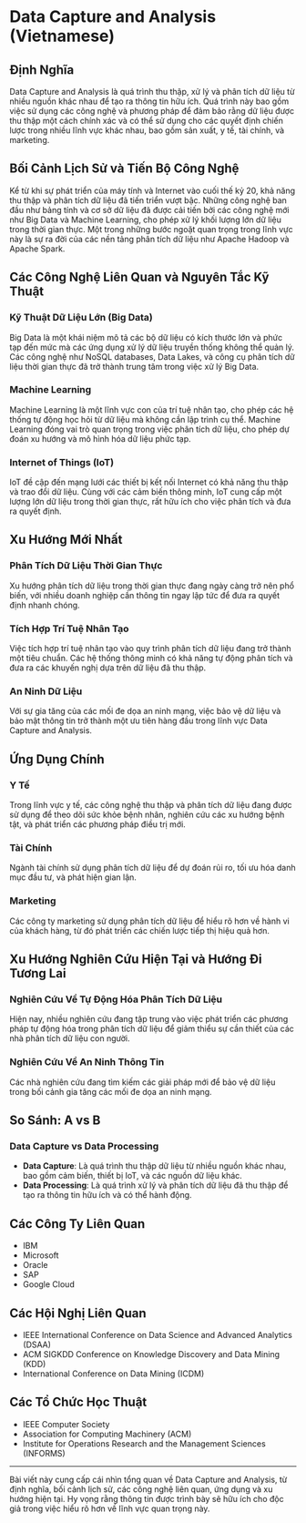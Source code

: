 # Data Capture and Analysis (Vietnamese)

## Định Nghĩa

Data Capture and Analysis là quá trình thu thập, xử lý và phân tích dữ liệu từ nhiều nguồn khác nhau để tạo ra thông tin hữu ích. Quá trình này bao gồm việc sử dụng các công nghệ và phương pháp để đảm bảo rằng dữ liệu được thu thập một cách chính xác và có thể sử dụng cho các quyết định chiến lược trong nhiều lĩnh vực khác nhau, bao gồm sản xuất, y tế, tài chính, và marketing.

## Bối Cảnh Lịch Sử và Tiến Bộ Công Nghệ

Kể từ khi sự phát triển của máy tính và Internet vào cuối thế kỷ 20, khả năng thu thập và phân tích dữ liệu đã tiến triển vượt bậc. Những công nghệ ban đầu như bảng tính và cơ sở dữ liệu đã được cải tiến bởi các công nghệ mới như Big Data và Machine Learning, cho phép xử lý khối lượng lớn dữ liệu trong thời gian thực. Một trong những bước ngoặt quan trọng trong lĩnh vực này là sự ra đời của các nền tảng phân tích dữ liệu như Apache Hadoop và Apache Spark.

## Các Công Nghệ Liên Quan và Nguyên Tắc Kỹ Thuật

### Kỹ Thuật Dữ Liệu Lớn (Big Data)

Big Data là một khái niệm mô tả các bộ dữ liệu có kích thước lớn và phức tạp đến mức mà các ứng dụng xử lý dữ liệu truyền thống không thể quản lý. Các công nghệ như NoSQL databases, Data Lakes, và công cụ phân tích dữ liệu thời gian thực đã trở thành trung tâm trong việc xử lý Big Data.

### Machine Learning

Machine Learning là một lĩnh vực con của trí tuệ nhân tạo, cho phép các hệ thống tự động học hỏi từ dữ liệu mà không cần lập trình cụ thể. Machine Learning đóng vai trò quan trọng trong việc phân tích dữ liệu, cho phép dự đoán xu hướng và mô hình hóa dữ liệu phức tạp.

### Internet of Things (IoT)

IoT đề cập đến mạng lưới các thiết bị kết nối Internet có khả năng thu thập và trao đổi dữ liệu. Cùng với các cảm biến thông minh, IoT cung cấp một lượng lớn dữ liệu trong thời gian thực, rất hữu ích cho việc phân tích và đưa ra quyết định.

## Xu Hướng Mới Nhất

### Phân Tích Dữ Liệu Thời Gian Thực

Xu hướng phân tích dữ liệu trong thời gian thực đang ngày càng trở nên phổ biến, với nhiều doanh nghiệp cần thông tin ngay lập tức để đưa ra quyết định nhanh chóng.

### Tích Hợp Trí Tuệ Nhân Tạo

Việc tích hợp trí tuệ nhân tạo vào quy trình phân tích dữ liệu đang trở thành một tiêu chuẩn. Các hệ thống thông minh có khả năng tự động phân tích và đưa ra các khuyến nghị dựa trên dữ liệu đã thu thập.

### An Ninh Dữ Liệu

Với sự gia tăng của các mối đe dọa an ninh mạng, việc bảo vệ dữ liệu và bảo mật thông tin trở thành một ưu tiên hàng đầu trong lĩnh vực Data Capture and Analysis.

## Ứng Dụng Chính

### Y Tế

Trong lĩnh vực y tế, các công nghệ thu thập và phân tích dữ liệu đang được sử dụng để theo dõi sức khỏe bệnh nhân, nghiên cứu các xu hướng bệnh tật, và phát triển các phương pháp điều trị mới.

### Tài Chính

Ngành tài chính sử dụng phân tích dữ liệu để dự đoán rủi ro, tối ưu hóa danh mục đầu tư, và phát hiện gian lận.

### Marketing

Các công ty marketing sử dụng phân tích dữ liệu để hiểu rõ hơn về hành vi của khách hàng, từ đó phát triển các chiến lược tiếp thị hiệu quả hơn.

## Xu Hướng Nghiên Cứu Hiện Tại và Hướng Đi Tương Lai

### Nghiên Cứu Về Tự Động Hóa Phân Tích Dữ Liệu

Hiện nay, nhiều nghiên cứu đang tập trung vào việc phát triển các phương pháp tự động hóa trong phân tích dữ liệu để giảm thiểu sự cần thiết của các nhà phân tích dữ liệu con người.

### Nghiên Cứu Về An Ninh Thông Tin

Các nhà nghiên cứu đang tìm kiếm các giải pháp mới để bảo vệ dữ liệu trong bối cảnh gia tăng các mối đe dọa an ninh mạng.

## So Sánh: A vs B

### Data Capture vs Data Processing

- **Data Capture**: Là quá trình thu thập dữ liệu từ nhiều nguồn khác nhau, bao gồm cảm biến, thiết bị IoT, và các nguồn dữ liệu khác.
- **Data Processing**: Là quá trình xử lý và phân tích dữ liệu đã thu thập để tạo ra thông tin hữu ích và có thể hành động.

## Các Công Ty Liên Quan

- IBM
- Microsoft
- Oracle
- SAP
- Google Cloud

## Các Hội Nghị Liên Quan

- IEEE International Conference on Data Science and Advanced Analytics (DSAA)
- ACM SIGKDD Conference on Knowledge Discovery and Data Mining (KDD)
- International Conference on Data Mining (ICDM)

## Các Tổ Chức Học Thuật

- IEEE Computer Society
- Association for Computing Machinery (ACM)
- Institute for Operations Research and the Management Sciences (INFORMS)

---

Bài viết này cung cấp cái nhìn tổng quan về Data Capture and Analysis, từ định nghĩa, bối cảnh lịch sử, các công nghệ liên quan, ứng dụng và xu hướng hiện tại. Hy vọng rằng thông tin được trình bày sẽ hữu ích cho độc giả trong việc hiểu rõ hơn về lĩnh vực quan trọng này.